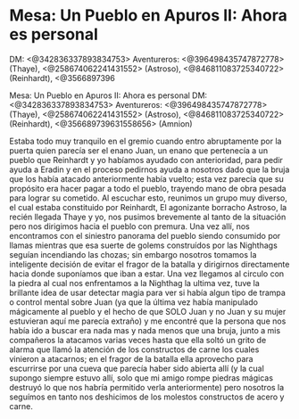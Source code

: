# Mesa: Un Pueblo en Apuros II: Ahora es personal 
DM: <@342836337893834753> 
Aventureros: <@396498435747872778> (Thaye), <@258674062241431552> (Astroso), <@846811083725340722> (Reinhardt), <@3566897396

Mesa: Un Pueblo en Apuros II: Ahora es personal 
DM: <@342836337893834753> 
Aventureros: <@396498435747872778> (Thaye), <@258674062241431552> (Astroso), <@846811083725340722> (Reinhardt), <@356689739631558656> (Amnion)


Estaba todo muy tranquilo en el gremio cuando entro abruptamente por la puerta quien parecía ser el enano Juan, un enano que pertenecía a un pueblo que Reinhardt y yo habíamos ayudado con anterioridad, para pedir ayuda a Eradin y en el proceso pedirnos ayuda a nosotros dado que la bruja que los había atacado anteriormente había vuelto; esta vez parecía que su propósito era hacer pagar a todo el pueblo, trayendo mano de obra pesada para lograr su cometido. Al escuchar esto, reunimos un grupo muy diverso, el cual estaba constituido por Reinhardt, El agonizante borracho Astroso, la recién llegada Thaye y yo, nos pusimos brevemente al tanto de la situación pero nos dirigimos hacia el pueblo con premura.
Una vez allí, nos encontramos con el siniestro panorama del pueblo siendo consumido por llamas mientras que esa suerte de golems construídos por las Nighthags seguían incendiando las chozas; sin embargo nosotros tomamos la inteligente decisión de evitar el fragor de la batalla y dirigirnos directamente hacia donde suponíamos que iban a estar. Una vez llegamos al circulo con la piedra al cual nos enfrentamos a la Nighthag la ultima vez, tuve la brillante idea de usar detectar magia para ver si había algun tipo de trampa o control mental sobre Juan (ya que la última vez había manipulado mágicamente al pueblo y el hecho de que SOLO Juan y no Juan y su mujer estuvieran aquí me parecía extraño) y me encontré que la persona que nos había ido a buscar era nada mas y nada menos que una bruja, junto a mis compañeros la atacamos varias veces hasta que ella soltó un grito de alarma que llamó la atención de los constructos de carne los cuales vinieron a atacarnos; en el fragor de la batalla ella aprovecho para escurrirse por una cueva que parecía haber sido abierta allí (y la cual supongo siempre estuvo allí, solo que mi amigo rompe piedras mágicas destruyó lo que nos habría permitido verla anteriormente) pero nosotros la seguímos en tanto nos deshicimos de los molestos constructos de acero y carne.

